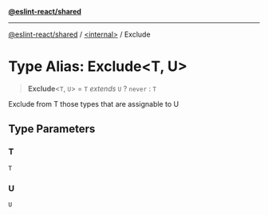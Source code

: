 [**@eslint-react/shared**](../../README.md)

***

[@eslint-react/shared](../../README.md) / [\<internal\>](../README.md) / Exclude

# Type Alias: Exclude\<T, U\>

> **Exclude**\<`T`, `U`\> = `T` *extends* `U` ? `never` : `T`

Exclude from T those types that are assignable to U

## Type Parameters

### T

`T`

### U

`U`
